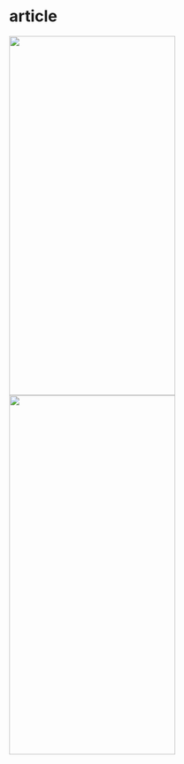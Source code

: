 # article




<img src="https://github.com/Fayozb/article/assets/134942247/8bcf37bb-91b5-4e38-b721-20dbc0eed575" width="300" height="650"/>
<img src="https://github.com/Fayozb/article/assets/134942247/d80361ef-6b63-4084-b331-7798eb0f7c5d" width="300" height="650"/>
